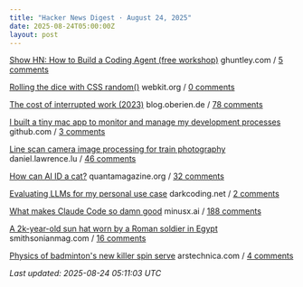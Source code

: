 ```yaml
---
title: "Hacker News Digest · August 24, 2025"
date: 2025-08-24T05:00:00Z
layout: post
---
```


[Show HN: How to Build a Coding Agent (free workshop)](https://ghuntley.com/agent/)  ghuntley.com / [5 comments](https://news.ycombinator.com/item?id=45001051)

[Rolling the dice with CSS random()](https://webkit.org/blog/17285/rolling-the-dice-with-css-random/)  webkit.org / [0 comments](https://news.ycombinator.com/item?id=44977833)

[The cost of interrupted work (2023)](https://blog.oberien.de/2023/11/05/23-minutes-15-seconds.html)  blog.oberien.de / [78 comments](https://news.ycombinator.com/item?id=44999373)

[I built a tiny mac app to monitor and manage my development processes](https://github.com/kagehq/port-kill)  github.com / [3 comments](https://news.ycombinator.com/item?id=45000982)

[Line scan camera image processing for train photography](https://daniel.lawrence.lu/blog/y2025m09d21/)  daniel.lawrence.lu / [46 comments](https://news.ycombinator.com/item?id=44996938)

[How can AI ID a cat?](https://www.quantamagazine.org/how-can-ai-id-a-cat-an-illustrated-guide-20250430/)  quantamagazine.org / [32 comments](https://news.ycombinator.com/item?id=44964800)

[Evaluating LLMs for my personal use case](https://darkcoding.net/software/personal-ai-evals-aug-2025/)  darkcoding.net / [2 comments](https://news.ycombinator.com/item?id=45000270)

[What makes Claude Code so damn good](https://minusx.ai/blog/decoding-claude-code/)  minusx.ai / [188 comments](https://news.ycombinator.com/item?id=44998295)

[A 2k-year-old sun hat worn by a Roman soldier in Egypt](https://www.smithsonianmag.com/smart-news/a-2000-year-old-sun-hat-worn-by-a-roman-soldier-in-egypt-goes-on-view-after-a-century-in-storage-180987192/)  smithsonianmag.com / [16 comments](https://news.ycombinator.com/item?id=44998514)

[Physics of badminton's new killer spin serve](https://arstechnica.com/science/2025/08/physics-of-badmintons-new-killer-spin-serve/)  arstechnica.com / [4 comments](https://news.ycombinator.com/item?id=44961155)


_Last updated: 2025-08-24 05:11:03 UTC_
